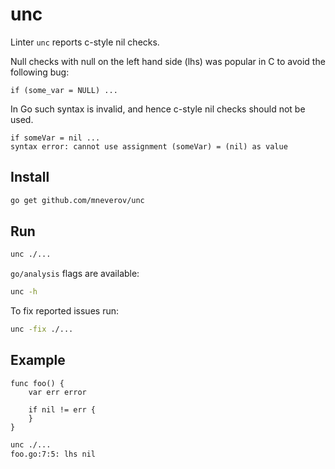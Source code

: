 # unc

Linter `unc` reports c-style nil checks.

Null checks with null on the left hand side (lhs) was popular in C to avoid the following bug:

```
if (some_var = NULL) ...
```

In Go such syntax is invalid, and hence c-style nil checks should not be used.

```
if someVar = nil ...
syntax error: cannot use assignment (someVar) = (nil) as value
```

## Install

```sh
go get github.com/mneverov/unc
```

## Run

```sh
unc ./...
```
          
`go/analysis` flags are available:

```sh
unc -h
```

To fix reported issues run:

```sh
unc -fix ./...
```

## Example
                                                                                                                     
```
func foo() {
	var err error

	if nil != err {
	}
}
```
                        
```sh
unc ./...
foo.go:7:5: lhs nil  
```


